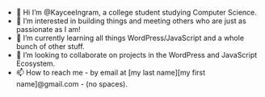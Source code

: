 - 👋 Hi I’m @KayceeIngram, a college student studying Computer Science.
- 👀 I’m interested in building things and meeting others who are just as passionate as I am!
- 🌱 I’m currently learning all things WordPress/JavaScript and a whole bunch of other stuff.
- 💞️ I’m looking to collaborate on projects in the WordPress and JavaScript Ecosystem.
- 📫 How to reach me - by email at [my last name][my first name]@gmail.com - (no spaces).

<!---
KayceeIngram/KayceeIngram is a ✨ special ✨ repository because its `README.md` (this file) appears on your GitHub profile.
You can click the Preview link to take a look at your changes.
--->

